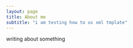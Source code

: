 ```yaml
---
layout: page
title: About me
subtitle: "i am testing how to us xml tmplate"
---
```

writing about something
